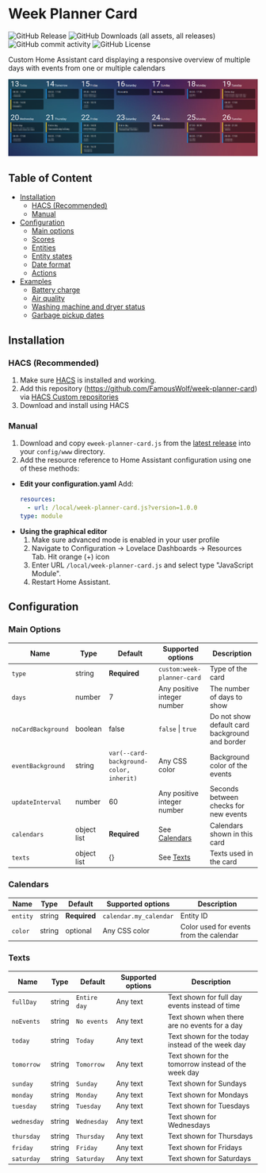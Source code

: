 # Week Planner Card

![GitHub Release](https://img.shields.io/github/v/release/FamousWolf/week-planner-card)
![GitHub Downloads (all assets, all releases)](https://img.shields.io/github/downloads/FamousWolf/week-planner-card/total)
![GitHub commit activity](https://img.shields.io/github/commit-activity/y/FamousWolf/week-planner-card)
![GitHub License](https://img.shields.io/github/license/FamousWolf/week-planner-card)

Custom Home Assistant card displaying a responsive overview of multiple days with events from one or multiple calendars

![Example Week Planner Cards](examples/card.png)

## Table of Content

- [Installation](#installation)
  - [HACS (Recommended)](#hacs-recommended)
  - [Manual](#manual)
- [Configuration](#configuration)
  - [Main options](#main-options)
  - [Scores](#scores)
  - [Entities](#entities)
  - [Entity states](#entity-states)
  - [Date format](#date-format)
  - [Actions](#actions)
- [Examples](#examples)
  - [Battery charge](#battery-charge)
  - [Air quality](#air-quality)
  - [Washing machine and dryer status](#washing-machine-and-dryer-status)
  - [Garbage pickup dates](#garbage-pickup-dates)

## Installation

### HACS (Recommended)

1. Make sure [HACS](https://hacs.xyz) is installed and working.
2. Add this repository (https://github.com/FamousWolf/week-planner-card) via [HACS Custom repositories](https://hacs.xyz/docs/faq/custom_repositories)
3. Download and install using HACS

### Manual

1. Download and copy `eweek-planner-card.js` from the [latest release](https://github.com/FamousWolf/week-planner-card/releases/latest) into your `config/www` directory.
2. Add the resource reference to Home Assistant configuration using one of these methods:
  - **Edit your configuration.yaml**
    Add:
    ```yaml
    resources:
      - url: /local/week-planner-card.js?version=1.0.0
    type: module
    ```
  - **Using the graphical editor**
    1. Make sure advanced mode is enabled in your user profile
    2. Navigate to Configuration -> Lovelace Dashboards -> Resources Tab. Hit orange (+) icon
    3. Enter URL `/local/week-planner-card.js` and select type "JavaScript Module".
    4. Restart Home Assistant.


## Configuration

### Main Options

| Name               | Type        | Default                                 | Supported options           | Description                                    |
|--------------------|-------------|-----------------------------------------|-----------------------------|------------------------------------------------|
| `type`             | string      | **Required**                            | `custom:week-planner-card`  | Type of the card                               |
| `days`             | number      | 7                                       | Any positive integer number | The number of days to show                     |
| `noCardBackground` | boolean     | false                                   | `false` \| `true`           | Do not show default card background and border |
| `eventBackground`  | string      | `var(--card-background-color, inherit)` | Any CSS color               | Background color of the events                 |
| `updateInterval`   | number      | 60                                      | Any positive integer number | Seconds between checks for new events          |
| `calendars`        | object list | **Required**                            | See [Calendars](#calendars) | Calendars shown in this card                   |
| `texts`            | object list | {}                                      | See [Texts](#texts)         | Texts used in the card                         |

### Calendars

| Name           | Type        | Default      | Supported options                   | Description                                          |
|----------------|-------------|--------------|-------------------------------------|------------------------------------------------------|
| `entity`       | string      | **Required** | `calendar.my_calendar`              | Entity ID                                            |
| `color`        | string      | optional     | Any CSS color                       | Color used for events from the calendar              |

### Texts

| Name        | Type   | Default      | Supported options | Description                                         |
|-------------|--------|--------------|-------------------|-----------------------------------------------------|
| `fullDay`   | string | `Entire day` | Any text          | Text shown for full day events instead of time      |
| `noEvents`  | string | `No events`  | Any text          | Text shown when there are no events for a day       |
| `today`     | string | `Today`      | Any text          | Text shown for the today instead of the week day    |
| `tomorrow`  | string | `Tomorrow`   | Any text          | Text shown for the tomorrow instead of the week day |
| `sunday`    | string | `Sunday`     | Any text          | Text shown for Sundays                              |
| `monday`    | string | `Monday`     | Any text          | Text shown for Mondays                              |
| `tuesday`   | string | `Tuesday`    | Any text          | Text shown for Tuesdays                             |
| `wednesday` | string | `Wednesday`  | Any text          | Text shown for Wednesdays                           |
| `thursday`  | string | `Thursday`   | Any text          | Text shown for Thursdays                            |
| `friday`    | string | `Friday`     | Any text          | Text shown for Fridays                              |
| `saturday`  | string | `Saturday`   | Any text          | Text shown for Saturdays                            |
